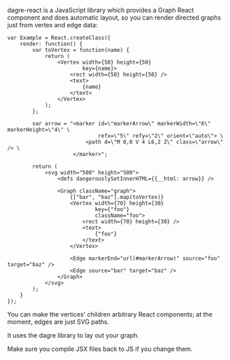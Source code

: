 dagre-react is a JavaScript library which provides a Graph React component and does automatic layout,
so you can render directed graphs just from vertex and edge data:

``` .javascript
var Example = React.createClass({
    render: function() {
        var toVertex = function(name) {
            return (
                <Vertex width={50} height={50}
                        key={name}>
                    <rect width={50} height={50} />
                    <text>
                        {name}
                    </text>
                </Vertex>
            );
        };
        
        var arrow = "<marker id=\"markerArrow\" markerWidth=\"6\" markerHeight=\"4\" \
                             refx=\"5\" refy=\"2\" orient=\"auto\"> \
                         <path d=\"M 0,0 V 4 L6,2 Z\" class=\"arrow\" /> \
                     </marker>";

        return (
            <svg width="500" height="500">
                <defs dangerouslySetInnerHTML={{__html: arrow}} />

                <Graph className="graph">
                    {["bar", "baz"].map(toVertex)}
                    <Vertex width={70} height={30}
                            key={"foo"}
                            className="foo">
                        <rect width={70} height={30} />
                        <text>
                            {"foo"}
                        </text>
                    </Vertex>

                    <Edge markerEnd="url(#markerArrow)" source="foo" target="baz" />
                    <Edge source="bar" target="baz" />
                </Graph>
            </svg>
        );
    }
});
```

You can make the vertices' children arbitrary React components;
at the moment, edges are just SVG paths.

It uses the dagre library to lay out your graph.

Make sure you compile JSX files back to JS if you change them.
